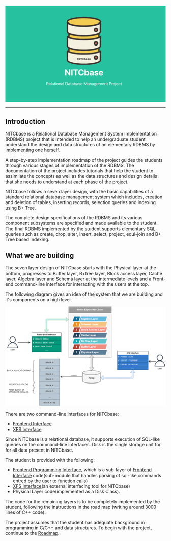 ![Nitcbase Intro Pic](../../static/img/IntroPicNitcbase.png)

---
## Introduction
NITCbase is a Relational Database Management System Implementation (RDBMS) project that is intended to help an undergraduate student understand the design and data structures of an elementary RDBMS by implementing one herself.

A step-by-step implementation roadmap of the project guides the students through various stages of implementation of the RDBMS. The documentation of the project includes tutorials that help the student to assimilate the concepts as well as the data structures and design details that she needs to understand at each phase of the project.

NITCbase follows a seven layer design, with the basic capabilities of a standard relational database management system which includes, creation and deletion of tables, inserting records, selection queries and indexing using B+ Tree.

The complete design specifications of the RDBMS and its various component subsystems are specified and made available to the student. The final RDBMS implemented by the student supports elementary SQL queries such as create, drop, alter, insert, select, project, equi-join and B+ Tree based Indexing.

## What we are building

The seven layer design of NITCbase starts with the Physical layer at the bottom, progresses to Buffer layer, B+tree layer, Block access layer, Cache layer, Algebra layer and Schema layer at the intermediate levels and a Front-end command-line interface for interacting with the users at the top.

The following diagram gives an idea of the system that we are building and it's components on a high level.

![Design Diagram](../../static/img/overall-design.png)

There are two command-line interfaces for NITCbase:
* [Frontend Interface](/docs/Design/Frontend)
* [XFS Interface](/docs/XFS%20Interface/introduction)

Since NITCbase is a relational database, it supports execution of SQL-like queries on the command-line interfaces.
 Disk is the single storage unit for for all data present in NITCbase. 

The student is provided with the following:
* [Frontend Programming Interface](/docs/Design/Frontend.md#frontend-programming-interface), which is a sub-layer of [Frontend Interface](/docs/Design/Frontend) code(sub-module that handles parsing of sql-like commands entred by the user to function calls)
* [XFS Interface](/docs/XFS%20Interface/introduction)(an external interfacing tool for NITCbase)
* Physical Layer code(implemented as a Disk Class). 

The code for the remaining layers is to be completely implemented by the student, following the instructions in the road map (writing around 3000 lines of C++ code).

The project assumes that the student has adequate background in programming in C/C++ and data structures.
To begin with the project, continue to the [Roadmap](/docs/Roadmap/Introduction).
